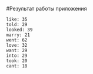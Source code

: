 #Результат работы приложения

```
like: 35
told: 29
looked: 39
marry: 21
went: 62
love: 32
want: 29
into: 29
took: 20
cant: 18
```